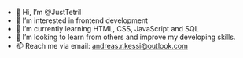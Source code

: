 - 👋 Hi, I’m @JustTetril
- 👀 I’m interested in frontend development
- 🌱 I’m currently learning HTML, CSS, JavaScript and SQL
- 💞️ I’m looking to learn from others and improve my developing skills.
- 📫 Reach me via email: andreas.r.kessi@outlook.com

<!---
JustTetril/JustTetril is a ✨ special ✨ repository because its `README.md` (this file) appears on your GitHub profile.
You can click the Preview link to take a look at your changes.
--->
